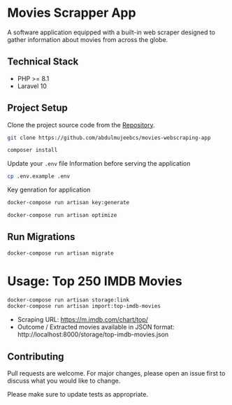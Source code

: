 # Movies Scrapper App

A software application equipped with a built-in web scraper designed to gather information about movies from across the globe.

## Technical Stack
- PHP >= 8.1
- Laravel 10

## Project Setup
Clone the project source code from the [Repository](https://github.com/abdulmujeebcs/movies-webscraping-app).
```bash
git clone https://github.com/abdulmujeebcs/movies-webscraping-app
```

```bash
composer install
```

Update your `.env` file Information before serving the application

```bash
cp .env.example .env
```

Key genration for application

```bash
docker-compose run artisan key:generate
```

```bash
docker-compose run artisan optimize
```

## Run Migrations

```bash
docker-compose run artisan migrate
```

# Usage: Top 250 IMDB Movies

```bash
docker-compose run artisan storage:link
docker-compose run artisan import:top-imdb-movies
```

- Scraping URL: https://m.imdb.com/chart/top/
- Outcome / Extracted movies available in JSON format: http://localhost:8000/storage/top-imdb-movies.json

## Contributing
Pull requests are welcome. For major changes, please open an issue first
to discuss what you would like to change.

Please make sure to update tests as appropriate.